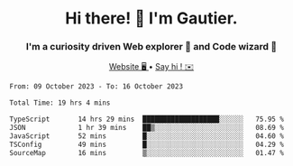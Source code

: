 <h1 align="center">Hi there! 👋 I'm Gautier.</h1>
<h3 align="center">I'm a curiosity driven Web explorer 🚀 and Code wizard 🧙</h3>

<p align="center">
  <a href="https://xisabla.github.io/">Website 🖥️ </a> •
  <a href="mailto:xisabla.dev@gmail.com">Say hi ! ✉️</a>
</p>

<!--START_SECTION:waka-->

```txt
From: 09 October 2023 - To: 16 October 2023

Total Time: 19 hrs 4 mins

TypeScript       14 hrs 29 mins  ███████████████████░░░░░░   75.95 %
JSON             1 hr 39 mins    ██▒░░░░░░░░░░░░░░░░░░░░░░   08.69 %
JavaScript       52 mins         █░░░░░░░░░░░░░░░░░░░░░░░░   04.60 %
TSConfig         49 mins         █░░░░░░░░░░░░░░░░░░░░░░░░   04.29 %
SourceMap        16 mins         ▒░░░░░░░░░░░░░░░░░░░░░░░░   01.47 %
```

<!--END_SECTION:waka-->
